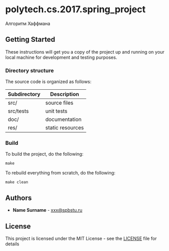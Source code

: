 # polytech.cs.2017.spring_project
Алгоритм Хаффмана

## Getting Started
These instructions will get you a copy of the project up and running on your local machine for development and testing purposes.

### Directory structure
The source code is organized as follows:

Subdirectory | Description
-------------|-------------------
src/         | source files 
src/tests    | unit tests 
doc/         | documentation 
res/         | static resources

### Build
To build the project, do the following:
````
make
````
To rebuild everything from scratch, do the following:
````
make clean
````

## Authors
* **Name Surname** - xxx@spbstu.ru

## License
This project is licensed under the MIT License - see the [LICENSE](LICENSE) file for details
